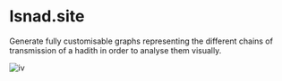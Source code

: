 # Isnad.site

Generate fully customisable graphs representing the different chains of transmission of a hadith in order to analyse them visually.

![iv](https://github.com/user-attachments/assets/f58d6cdb-8793-4a7c-85cd-952cee631309)

